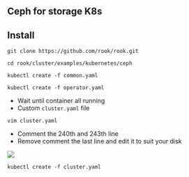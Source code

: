 ## Ceph for storage K8s
## Install

`git clone https://github.com/rook/rook.git`

`cd rook/cluster/examples/kubernetes/ceph`

`kubectl create -f common.yaml`

`kubectl create -f operator.yaml`

- Wait until container all running
- Custom `cluster.yaml` file

`vim cluster.yaml`

- Comment the 240th and 243th line
- Remove comment the last line and edit it to suit your disk

<img src="https://i.imgur.com/VCaUlUo.png">

`kubectl create -f cluster.yaml`

